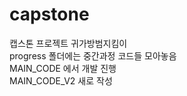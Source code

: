 # capstone
캡스톤 프로젝트 귀가방범지킴이<br/>
progress 폴더에는 중간과정 코드들 모아놓음<br/>
MAIN_CODE 에서 개발 진행<br/>
MAIN_CODE_V2 새로 작성
